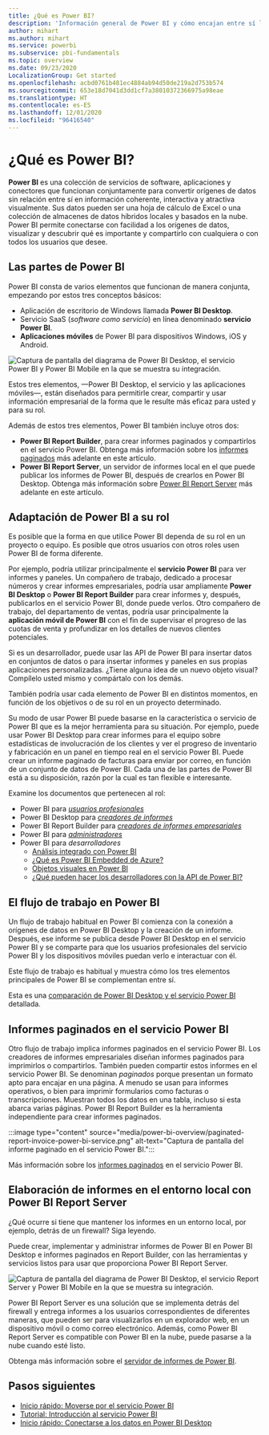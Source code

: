 ```yaml
---
title: ¿Qué es Power BI?
description: 'Información general de Power BI y cómo encajan entre sí los distintos elementos: Power BI Desktop, el servicio Power BI, Power BI Mobile, Report Server y Power BI Embedded.'
author: mihart
ms.author: mihart
ms.service: powerbi
ms.subservice: pbi-fundamentals
ms.topic: overview
ms.date: 09/23/2020
LocalizationGroup: Get started
ms.openlocfilehash: acbd0761b481ec4884ab94d50de219a2d753b574
ms.sourcegitcommit: 653e18d7041d3dd1cf7a38010372366975a98eae
ms.translationtype: HT
ms.contentlocale: es-ES
ms.lasthandoff: 12/01/2020
ms.locfileid: "96416540"
---
```

# <a name="what-is-power-bi"></a>¿Qué es Power BI?
**Power BI** es una colección de servicios de software, aplicaciones y conectores que funcionan conjuntamente para convertir orígenes de datos sin relación entre sí en información coherente, interactiva y atractiva visualmente. Sus datos pueden ser una hoja de cálculo de Excel o una colección de almacenes de datos híbridos locales y basados en la nube. Power BI permite conectarse con facilidad a los orígenes de datos, visualizar y descubrir qué es importante y compartirlo con cualquiera o con todos los usuarios que desee.

## <a name="the-parts-of-power-bi"></a>Las partes de Power BI
Power BI consta de varios elementos que funcionan de manera conjunta, empezando por estos tres conceptos básicos: 
- Aplicación de escritorio de Windows llamada **Power BI Desktop**.
- Servicio SaaS (*software como servicio*) en línea denominado **servicio Power BI**. 
- **Aplicaciones móviles** de Power BI para dispositivos Windows, iOS y Android.

![Captura de pantalla del diagrama de Power BI Desktop, el servicio Power BI y Power BI Mobile en la que se muestra su integración.](media/power-bi-overview/power-bi-overview-blocks.png)

Estos tres elementos, &mdash;Power BI Desktop, el servicio y las aplicaciones móviles&mdash;, están diseñados para permitirle crear, compartir y usar información empresarial de la forma que le resulte más eficaz para usted y para su rol.

Además de estos tres elementos, Power BI también incluye otros dos:

- **Power BI Report Builder**, para crear informes paginados y compartirlos en el servicio Power BI. Obtenga más información sobre los [informes paginados](#paginated-reports-in-the-power-bi-service) más adelante en este artículo.
- **Power BI Report Server**, un servidor de informes local en el que puede publicar los informes de Power BI, después de crearlos en Power BI Desktop. Obtenga más información sobre [Power BI Report Server](#on-premises-reporting-with-power-bi-report-server) más adelante en este artículo.

## <a name="how-power-bi-matches-your-role"></a>Adaptación de Power BI a su rol
Es posible que la forma en que utilice Power BI dependa de su rol en un proyecto o equipo. Es posible que otros usuarios con otros roles usen Power BI de forma diferente.

Por ejemplo, podría utilizar principalmente el **servicio Power BI** para ver informes y paneles. Un compañero de trabajo, dedicado a procesar números y crear informes empresariales, podría usar ampliamente **Power BI Desktop** o **Power BI Report Builder** para crear informes y, después, publicarlos en el servicio Power BI, donde puede verlos. Otro compañero de trabajo, del departamento de ventas, podría usar principalmente la **aplicación móvil de Power BI** con el fin de supervisar el progreso de las cuotas de venta y profundizar en los detalles de nuevos clientes potenciales.

Si es un desarrollador, puede usar las API de Power BI para insertar datos en conjuntos de datos o para insertar informes y paneles en sus propias aplicaciones personalizadas. ¿Tiene alguna idea de un nuevo objeto visual? Compílelo usted mismo y compártalo con los demás.  

También podría usar cada elemento de Power BI en distintos momentos, en función de los objetivos o de su rol en un proyecto determinado.

Su modo de usar Power BI puede basarse en la característica o servicio de Power BI que es la mejor herramienta para su situación. Por ejemplo, puede usar Power BI Desktop para crear informes para el equipo sobre estadísticas de involucración de los clientes y ver el progreso de inventario y fabricación en un panel en tiempo real en el servicio Power BI. Puede crear un informe paginado de facturas para enviar por correo, en función de un conjunto de datos de Power BI. Cada una de las partes de Power BI está a su disposición, razón por la cual es tan flexible e interesante.

Examine los documentos que pertenecen al rol:
- Power BI para [*usuarios profesionales*](../consumer/end-user-consumer.md)
- Power BI Desktop para [*creadores de informes*](desktop-what-is-desktop.md)
- Power BI Report Builder para [*creadores de informes empresariales*](../paginated-reports/paginated-reports-report-builder-power-bi.md)
- Power BI para [*administradores*](../admin/service-admin-administering-power-bi-in-your-organization.md)
- Power BI para *desarrolladores*
    * [Análisis integrado con Power BI](../developer/embedded/embedding.md)
    * [¿Qué es Power BI Embedded de Azure?](../developer/embedded/azure-pbie-what-is-power-bi-embedded.md)
    * [Objetos visuales en Power BI](../developer/visuals/power-bi-custom-visuals.md)
    * [¿Qué pueden hacer los desarrolladores con la API de Power BI?](../developer/automation/overview-of-power-bi-rest-api.md)

## <a name="the-flow-of-work-in-power-bi"></a>El flujo de trabajo en Power BI
Un flujo de trabajo habitual en Power BI comienza con la conexión a orígenes de datos en Power BI Desktop y la creación de un informe. Después, ese informe se publica desde Power BI Desktop en el servicio Power BI y se comparte para que los usuarios profesionales del servicio Power BI y los dispositivos móviles puedan verlo e interactuar con él.

Este flujo de trabajo es habitual y muestra cómo los tres elementos principales de Power BI se complementan entre sí.

Esta es una [comparación de Power BI Desktop y el servicio Power BI](../fundamentals/service-service-vs-desktop.md) detallada.

## <a name="paginated-reports-in-the-power-bi-service"></a>Informes paginados en el servicio Power BI

Otro flujo de trabajo implica informes paginados en el servicio Power BI. Los creadores de informes empresariales diseñan informes paginados para imprimirlos o compartirlos. También pueden compartir estos informes en el servicio Power BI. Se denominan *paginados* porque presentan un formato apto para encajar en una página. A menudo se usan para informes operativos, o bien para imprimir formularios como facturas o transcripciones. Muestran todos los datos en una tabla, incluso si esta abarca varias páginas. Power BI Report Builder es la herramienta independiente para crear informes paginados.

:::image type="content" source="media/power-bi-overview/paginated-report-invoice-power-bi-service.png" alt-text="Captura de pantalla del informe paginado en el servicio Power BI.":::

Más información sobre los [informes paginados](../paginated-reports/paginated-reports-report-builder-power-bi.md) en el servicio Power BI.

## <a name="on-premises-reporting-with-power-bi-report-server"></a>Elaboración de informes en el entorno local con Power BI Report Server

¿Qué ocurre si tiene que mantener los informes en un entorno local, por ejemplo, detrás de un firewall?  Siga leyendo.

Puede crear, implementar y administrar informes de Power BI en Power BI Desktop e informes paginados en Report Builder, con las herramientas y servicios listos para usar que proporciona Power BI Report Server.

![Captura de pantalla del diagrama de Power BI Desktop, el servicio Report Server y Power BI Mobile en la que se muestra su integración.](media/power-bi-overview/power-bi-report-server2.png)

Power BI Report Server es una solución que se implementa detrás del firewall y entrega informes a los usuarios correspondientes de diferentes maneras, que pueden ser para visualizarlos en un explorador web, en un dispositivo móvil o como correo electrónico. Además, como Power BI Report Server es compatible con Power BI en la nube, puede pasarse a la nube cuando esté listo. 

Obtenga más información sobre el [servidor de informes de Power BI](../report-server/get-started.md).

## <a name="next-steps"></a>Pasos siguientes
- [Inicio rápido: Moverse por el servicio Power BI](../consumer/end-user-experience.md)   
- [Tutorial: Introducción al servicio Power BI](service-get-started.md)
- [Inicio rápido: Conectarse a los datos en Power BI Desktop](../connect-data/desktop-quickstart-connect-to-data.md)
